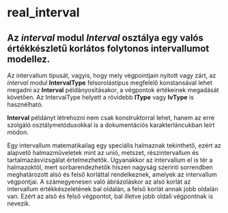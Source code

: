 # real_interval
## Az *interval* modul *Interval* osztálya egy valós értékkészletű korlátos folytonos intervallumot modellez.

Az intervallum típusát, vagyis, hogy mely végpointjain nyitott vagy zárt, az *interval* modul **IntervalType** felsorolástípus megfelelő konstansával lehet megadni az __Interval__ példányosításakor, a végpontok értékeinek megadását követően. Az IntervalType helyett a rövidebb **IType** vagy **IvType** is hasznélható.

**Interval** példányt létrehozni nem csak konstruktorral lehet, hanem az erre szolgáló osztálymetódusokkal is a dokumentációs karakterláncukban leírt módon. 

Egy intervallum matematikailag egy speciális halmaznak tekinthető, ezért az alapvető halmazműveletek mint az unió, metszet, részintervallum és tartalmazásvizsgálat értelmezhetők. Ugyanakkor az intervallum el is tér a halmazoktól, mert sorbarendezhetők hiszen nagyság szerinti sorrendben meghatározott alsó és felső korláttal rendelkeznek, amelyek az intervallum végpontjai. A számegyenesen való ábrázoláskor az alsó korlát az intervallum értékkészeletének bal oldalán, a felső korlát annak jobb oldalán van. Ezért az alsó és felső végpontot, bal illetve jobb oldali végpontnak is nevezik.
